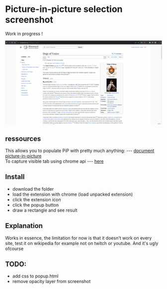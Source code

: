 # Picture-in-picture selection screenshot

Work in progress !

![Alt Text](usage.gif)

## ressources

This allows you to populate PiP with pretty much anything: --- [document picture-in-picture](https://wicg.github.io/document-picture-in-picture/)  
To capture visible tab using chrome api --- [here](https://developer.chrome.com/docs/extensions/reference/api/tabs?hl=fr#method-captureVisibleTab)

## Install

- download the folder  
- load the extension with chrome (load unpacked extension)  
- click the extension icon  
- click the popup button  
- draw a rectangle and see result

## Explanation

Works in essence, the limitation for now is that it doesn't work on every  
site, test it on wikipedia for example not on twitch or youtube.
And it's ugly ofcourse

## TODO:

- add css to popup.html
- remove opacity layer from screenshot
